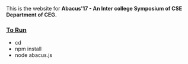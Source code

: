 This is the website for <b>Abacus'17 - An Inter college Symposium of CSE Department of CEG.</b><br>
<h3><u><b>To Run</b></u></h3>
<ul>
<li>cd <project_directory> </li>
<li>npm install </li>
<li>node abacus.js </li>
